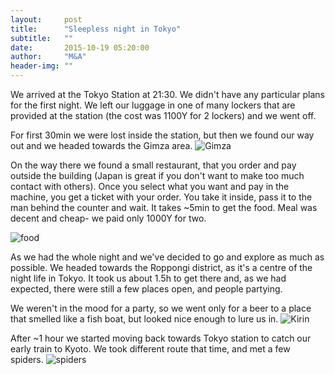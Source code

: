 ```yaml
---
layout:     post
title:      "Sleepless night in Tokyo"
subtitle:   ""
date:       2015-10-19 05:20:00
author:     "M&A"
header-img: ""
---
```


We arrived at the Tokyo Station at 21:30. We didn't have any particular plans for the first night.
We left our luggage in one of many lockers that are provided at the station (the cost was 1100Y for 2 lockers) and we went off.

For first 30min we were lost inside the station, but then we found our way out and we headed towards the Gimza area.
![Gimza](https://lh3.googleusercontent.com/-KEOqYJS8-Kk/ViVv0A2aLYI/AAAAAAAAU1o/D6a0tlgw0ZU/s800-Ic42/20151018_233818.jpg)

On the way there we found a small restaurant, that you order and pay outside the building (Japan is great if you don't want to make too much contact with others). Once you select what you want and pay in the machine, you get a ticket with your order. You take it inside, pass it to the man behind the counter and wait. It takes ~5min to get the food. Meal was decent and cheap- we paid only 1000Y for two.

![food](https://lh3.googleusercontent.com/-YV8AyRblD_k/ViVv0DONSUI/AAAAAAAAU1o/H91AWMnp-Tw/s800-Ic42/20151018_224747.jpg)

As we had the whole night and we've decided to go and explore as much as possible. We headed towards the Roppongi district, as it's a centre of the night life in Tokyo.
It took us about 1.5h to get there and, as we had expected, there were still a few places open, and people partying.

We weren't in the mood for a party, so we went only for a beer to a place that smelled like a fish boat, but looked nice enough to lure us in.
![Kirin](https://lh3.googleusercontent.com/-ZnzPpGpkIOI/ViVv0NyBE0I/AAAAAAAAU1o/MMROQi1jP4Y/s800-Ic42/20151019_031713.jpg)

After ~1 hour we started moving back towards Tokyo station to catch our early train to Kyoto. We took different route that time, and met a few  spiders.
![spiders](https://lh3.googleusercontent.com/-IFXFhgVFvyU/ViVv0JatXUI/AAAAAAAAU1o/0-k7a7uyYlo/s800-Ic42/20151019_042347.jpg)
